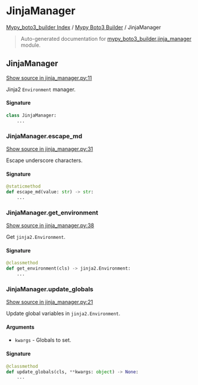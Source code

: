 # JinjaManager

[Mypy_boto3_builder Index](../README.md#mypy_boto3_builder-index) /
[Mypy Boto3 Builder](./index.md#mypy-boto3-builder) /
JinjaManager

> Auto-generated documentation for [mypy_boto3_builder.jinja_manager](https://github.com/youtype/mypy_boto3_builder/blob/main/mypy_boto3_builder/jinja_manager.py) module.

## JinjaManager

[Show source in jinja_manager.py:11](https://github.com/youtype/mypy_boto3_builder/blob/main/mypy_boto3_builder/jinja_manager.py#L11)

Jinja2 `Environment` manager.

#### Signature

```python
class JinjaManager:
    ...
```

### JinjaManager.escape_md

[Show source in jinja_manager.py:31](https://github.com/youtype/mypy_boto3_builder/blob/main/mypy_boto3_builder/jinja_manager.py#L31)

Escape underscore characters.

#### Signature

```python
@staticmethod
def escape_md(value: str) -> str:
    ...
```

### JinjaManager.get_environment

[Show source in jinja_manager.py:38](https://github.com/youtype/mypy_boto3_builder/blob/main/mypy_boto3_builder/jinja_manager.py#L38)

Get `jinja2.Environment`.

#### Signature

```python
@classmethod
def get_environment(cls) -> jinja2.Environment:
    ...
```

### JinjaManager.update_globals

[Show source in jinja_manager.py:21](https://github.com/youtype/mypy_boto3_builder/blob/main/mypy_boto3_builder/jinja_manager.py#L21)

Update global variables in `jinja2.Environment`.

#### Arguments

- `kwargs` - Globals to set.

#### Signature

```python
@classmethod
def update_globals(cls, **kwargs: object) -> None:
    ...
```
